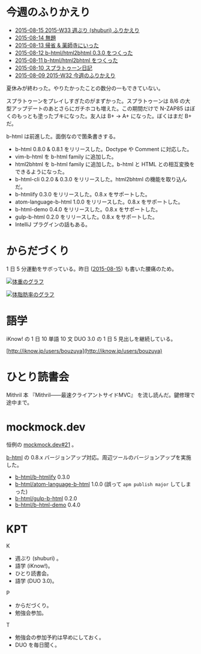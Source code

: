 # 今週のふりかえり

- [2015-08-15 2015-W33 週ぶり (shuburi) ふりかえり][2015-08-15]
- [2015-08-14 無題][2015-08-14]
- [2015-08-13 帰省 & 薬師寺にいった][2015-08-13]
- [2015-08-12 b-html/html2bhtml 0.3.0 をつくった][2015-08-12]
- [2015-08-11 b-html/html2bhtml をつくった][2015-08-11]
- [2015-08-10 スプラトゥーン日記][2015-08-10]
- [2015-08-09 2015-W32 今週のふりかえり][2015-08-09]

夏休みが終わった。やりたかったことの数分の一もできていない。

スプラトゥーンをプレイしすぎたのがまずかった。スプラトゥーンは 8/6 の大型アップデートのあとさらにガチホコも増えた。この期間だけで N-ZAP85 はぼくのもっとも塗ったブキになった。友人は B+ → A+ になった。ぼくはまだ B+ だ。

b-html は前進した。面倒なので箇条書きする。

- b-html 0.8.0 & 0.8.1 をリリースした。Doctype や Comment に対応した。
- vim-b-html を b-html family に追加した。
- html2bhtml を b-html family に追加した。b-html と HTML との相互変換をできるようになった。
- b-html-cli 0.2.0 & 0.3.0 をリリースした。html2bhtml の機能を取り込んだ。
- b-htmlify 0.3.0 をリリースした。0.8.x をサポートした。
- atom-language-b-html 1.0.0 をリリースした。0.8.x をサポートした。
- b-html-demo 0.4.0 をリリースした。0.8.x をサポートした。
- gulp-b-html 0.2.0 をリリースした。0.8.x をサポートした。
- IntelliJ プラグインの話もある。

# からだづくり

1 日 5 分運動をサボっている。昨日 ([2015-08-15][]) も書いた腰痛のため。

[![体重のグラフ][graph-weight-img]][graph-weight-url]

[![体脂肪率のグラフ][graph-percent-img]][graph-percent-url]

# 語学

iKnow! の 1 日 10 単語 10 文 DUO 3.0 の 1 日 5 見出しを継続している。

[http://iknow.jp/users/bouzuya](http://iknow.jp/users/bouzuya)

# ひとり読書会

Mithril 本 『Mithril――最速クライアントサイドMVC』 を流し読んだ。鍵修理で途中まで。

# mockmock.dev

恒例の [mockmock.dev#21](http://mockmock.connpass.com/event/18735/) 。

[b-html](http://b-html.org) の 0.8.x バージョンアップ対応。周辺ツールのバージョンアップを実施した。

- [b-html/b-htmlify][] 0.3.0
- [b-html/atom-language-b-html][] 1.0.0 (誤って `apm publish major` してしまった)
- [b-html/gulp-b-html][] 0.2.0
- [b-html/b-html-demo][] 0.4.0

# KPT

K

- 週ぶり (shuburi) 。
- 語学 (iKnow!)。
- ひとり読書会。
- 語学 (DUO 3.0)。

P

- からだづくり。
- 勉強会参加。

T

- 勉強会の参加予約は早めにしておく。
- DUO を毎日聞く。

[graph-percent-img]: http://graph.hatena.ne.jp/bouzuya/graph?graphname=percent&startdate=2015-01-01&enddate=2015-08-16
[graph-percent-url]: http://graph.hatena.ne.jp/bouzuya/percent/?startdate=2015-01-01&enddate=2015-08-16
[graph-weight-img]: http://graph.hatena.ne.jp/bouzuya/graph?graphname=weight&startdate=2015-01-01&enddate=2015-08-16
[graph-weight-url]: http://graph.hatena.ne.jp/bouzuya/weight/?startdate=2015-01-01&enddate=2015-08-16
[2015-08-15]: http://blog.bouzuya.net/2015/08/15/
[2015-08-14]: http://blog.bouzuya.net/2015/08/14/
[2015-08-13]: http://blog.bouzuya.net/2015/08/13/
[2015-08-12]: http://blog.bouzuya.net/2015/08/12/
[2015-08-11]: http://blog.bouzuya.net/2015/08/11/
[2015-08-10]: http://blog.bouzuya.net/2015/08/10/
[2015-08-09]: http://blog.bouzuya.net/2015/08/09/
[2015-08-15]: http://blog.bouzuya.net/2015/08/15/
[b-html/atom-language-b-html]: https://github.com/b-html/atom-language-b-html
[b-html/b-html-demo]: https://github.com/b-html/b-html-demo
[b-html/b-htmlify]: https://github.com/b-html/b-htmlify
[b-html/gulp-b-html]: https://github.com/b-html/gulp-b-html
